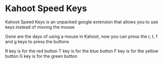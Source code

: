 # Kahoot Speed Keys

Kahoot Speed Keys is an unpacked google extension that allows you to use keys instead of moving the mouse

Gone are the days of using a mouse in Kahoot, now you can press the r, t, f and g keys to press the buttons

R key is for the red button
T key is for the blue button
F key is for the yellow button
G key is for the green button
 
